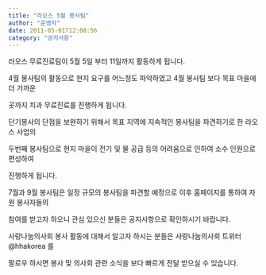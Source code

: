 ```yaml
---
title: "라오스 5월 봉사팀"
author: "운영자"
date: 2011-05-01T12:08:56
category: "공지사항"
---
```


라오스 무료진료팀이 5월 5일 부터 11일까지 활동하게 됩니다.

4월 봉사팀의 활동으로 현지 요구를 어느정도 파악하였고 4월 봉사팀 보다 목표 마을에 더 가까운

곳까지 치과 무료진료를 진행하게 됩니다.

단기봉사의 단점을 보완하기 위해서 목표 지역에 지속적인 봉사팀을 파견하기로 한 라오스 사업의

두번째 봉사팀으로 현지 마을이 전기 및 물 공급 등의 어려움으로 인하여 소수 인원으로 편성하여

진행하게 됩니다.

7월과 9월 봉사팀은 일정 규모의 봉사팀을 파견할 예정으로 이후 홈페이지를 통하여 자원 봉사자들의

참여를 받고자 하오니 관심 있으신 분들은 공지사항으로 확인하시기 바랍니다.

사랑나눔의사회 봉사 활동에 대해서 알고자 하시는 분들은 사랑나눔의사회 트위터 @hhakorea 를

팔로우 하시면 봉사 및 의사회 관련 소식을 보다 빠르게 전달 받으실 수 있습니다.
